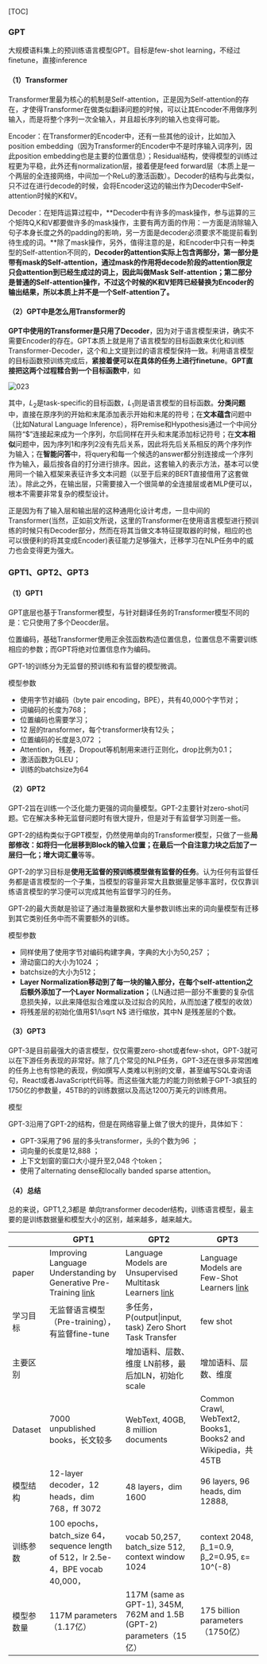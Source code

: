 [TOC]

### GPT

大规模语料集上的预训练语言模型GPT。目标是few-shot learning，不经过finetune，直接inference

#### （1）Transformer

Transformer里最为核心的机制是Self-attention，正是因为Self-attention的存在，才使得Transformer在做类似翻译问题的时候，可以让其Encoder不用做序列输入，而是将整个序列一次全输入，并且超长序列的输入也变得可能。

Encoder：在Transformer的Encoder中，还有一些其他的设计，比如加入position  embedding（因为Transformer的Encoder中不是时序输入词序列，因此position  embedding也是主要的位置信息）；Residual结构，使得模型的训练过程更为平稳，此外还有normalization层，接着便是feed  forward层（本质上是一个两层的全连接网络，中间加一个ReLu的激活函数）。Decoder的结构与此类似，只不过在进行decode的时候，会将Encoder这边的输出作为Decoder中Self-attention时候的K和V。

Decoder：在矩阵运算过程中，**Decoder中有许多的mask操作，参与运算的三个矩阵Q,K和V都要做许多的mask操作，主要有两方面的作用：一方面是消除输入句子本身长度之外的padding的影响，另一方面是decoder必须要求不能提前看到待生成的词。**除了mask操作，另外，值得注意的是，和Encoder中只有一种类型的Self-attention不同的，**Decoder的attention实际上包含两部分，第一部分是带有mask的Self-attention，通过mask的作用将decode阶段的attention限定只会attention到已经生成过的词上，因此叫做Mask  Self-attention；第二部分是普通的Self-attention操作，不过这个时候的K和V矩阵已经替换为Encoder的输出结果，所以本质上并不是一个Self-attention了。**

#### （2）GPT中是怎么用Transformer的

**GPT中使用的Transformer是只用了Decoder**，因为对于语言模型来讲，确实不需要Encoder的存在。GPT本质上就是用了语言模型的目标函数来优化和训练Transformer-Decoder，这个和上文提到过的语言模型保持一致。利用语言模型的目标函数预训练完成后，**紧接着便可以在具体的任务上进行finetune**。**GPT直接把这两个过程糅合到一个目标函数中**，如

![023](fig\023.png)

其中，$L_2$是task-specific的目标函数，$L_1$则是语言模型的目标函数。**分类问题**中，直接在原序列的开始和末尾添加表示开始和末尾的符号；在**文本蕴含**问题中（比如Natural Language  Inference），将Premise和Hypothesis通过一个中间分隔符“$”连接起来成为一个序列，尔后同样在开头和末尾添加标记符号；在**文本相似**问题中，因为序列1和序列2没有先后关系，因此将先后关系相反的两个序列作为输入；在**智能问答**中，将query和每一个候选的answer都分别连接成一个序列作为输入，最后按各自的打分进行排序。因此，这套输入的表示方法，基本可以使用同一个输入框架来表征许多文本问题（以至于后来的BERT直接借用了这套做法）。除此之外，在输出层，只需要接入一个很简单的全连接层或者MLP便可以，根本不需要非常复杂的模型设计。

正是因为有了输入层和输出层的这种通用化设计考虑，一旦中间的Transformer(当然，正如前文所说，这里的Transformer在使用语言模型进行预训练的时候只有Decoder部分，然而在将其当做文本特征提取器的时候，相应的也可以很便利的将其变成Encoder)表征能力足够强大，迁移学习在NLP任务中的威力也会变得更为强大。

### GPT1、GPT2、GPT3

#### （1）GPT1

GPT底层也基于Transformer模型，与针对翻译任务的Transformer模型不同的是：它只使用了多个Deocder层。

位置编码，基础Transformer使用正余弦函数构造位置信息，位置信息不需要训练相应的参数；而GPT将绝对位置信息作为编码。

GPT-1的训练分为无监督的预训练和有监督的模型微调。

模型参数

- 使用字节对编码（byte pair encoding，BPE），共有40,000个字节对；
- 词编码的长度为768；
- 位置编码也需要学习；
- 12 层的transformer，每个transformer块有12头；
- 位置编码的长度是3,072 ；
- Attention， 残差，Dropout等机制用来进行正则化，drop比例为0.1；
- 激活函数为GLEU；
- 训练的batchsize为64 

#### （2）GPT2

GPT-2旨在训练一个泛化能力更强的词向量模型。GPT-2主要针对zero-shot问题。它在解决多种无监督问题时有很大提升，但是对于有监督学习则差一些。

GPT-2的结构类似于GPT模型，仍然使用单向的Transformer模型，只做了一些**局部修改：如将归一化层移到Block的输入位置；在最后一个自注意力块之后加了一层归一化；增大词汇量**等等。

GPT-2的学习目标是**使用无监督的预训练模型做有监督的任务**。认为任何有监督任务都是语言模型的一个子集，当模型的容量非常大且数据量足够丰富时，仅仅靠训练语言模型的学习便可以完成其他有监督学习的任务。

GPT-2的最大贡献是验证了通过海量数据和大量参数训练出来的词向量模型有迁移到其它类别任务中而不需要额外的训练。

模型参数

- 同样使用了使用字节对编码构建字典，字典的大小为50,257 ；
- 滑动窗口的大小为1024 ；
- batchsize的大小为512；
- **Layer Normalization移动到了每一块的输入部分，在每个self-attention之后额外添加了一个Layer Normalization；**（LN通过把一部分不重要的复杂信息损失掉，以此来降低拟合难度以及过拟合的风险，从而加速了模型的收敛）
- 将残差层的初始化值用$1/\sqrt N$ 进行缩放，其中N 是残差层的个数。

#### （3）GPT3

GPT-3是目前最强大的语言模型，仅仅需要zero-shot或者few-shot，GPT-3就可以在下游任务表现的非常好。除了几个常见的NLP任务，GPT-3还在很多非常困难的任务上也有惊艳的表现，例如撰写人类难以判别的文章，甚至编写SQL查询语句，React或者JavaScript代码等。而这些强大能力的能力则依赖于GPT-3疯狂的1750亿的参数量，45TB的的训练数据以及高达1200万美元的训练费用。

模型

GPT-3沿用了GPT-2的结构，但是在网络容量上做了很大的提升，具体如下：

- GPT-3采用了96 层的多头transformer，头的个数为96 ；
- 词向量的长度是12,888 ；
- 上下文划窗的窗口大小提升至2,048 个token；
- 使用了alternating dense和locally banded sparse attention。

#### （4）总结

总的来说，GPT1,2,3都是 单向transformer decoder结构，训练语言模型，最主要的是训练数据量和模型大小的区别，越来越多，越来越大。

|            | GPT1                                                         | GPT2                                                         | GPT3                                                         |
| ---------- | ------------------------------------------------------------ | ------------------------------------------------------------ | ------------------------------------------------------------ |
| paper      | Improving Language Understanding by Generative Pre-Training [link](https://cdn.openai.com/research-covers/language-unsupervised/language_understanding_paper.pdf) | Language Models are Unsupervised Multitask Learners [link](https://d4mucfpksywv.cloudfront.net/better-language-models/language_models_are_unsupervised_multitask_learners.pdf) | Language Models are Few-Shot Learners [link](https://arxiv.org/pdf/2005.14165.pdf) |
| 学习目标   | 无监督语言模型（Pre-training），有监督fine-tune              | 多任务，P(output\|input, task) Zero Short Task Transfer      | few shot                                                     |
| 主要区别   |                                                              | 增加语料、层数、维度 LN前移，最后加LN，初始化scale           | 增加语料、层数、维度                                         |
| Dataset    | 7000 unpublished books，长文较多                             | WebText, 40GB, 8 million documents                           | Common Crawl, WebText2, Books1, Books2 and Wikipedia，共45TB |
| 模型结构   | 12-layer decoder，12 heads，dim 768，ff 3072                 | 48 layers，dim 1600                                          | 96 layers, 96 heads, dim 12888,                              |
| 训练参数   | 100 epochs，batch_size 64，sequence length of 512，lr 2.5e-4，BPE vocab 40,000， | vocab 50,257, batch_size 512, context window 1024            | context 2048, β_1=0.9, β_2=0.95, ε= 10^(-8)                  |
| 模型参数量 | 117M parameters（1.17亿）                                    | 117M (same as GPT-1), 345M, 762M and 1.5B (GPT-2) parameters（15亿） | 175 billion parameters（1750亿）                             |
